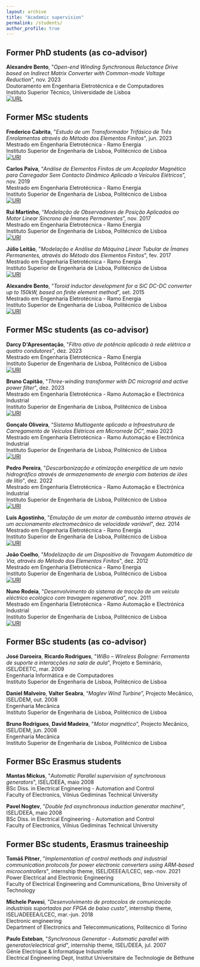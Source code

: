 ```yaml
---
layout: archive
title: "Academic supervision"
permalink: /students/
author_profile: true
---
```



## Former PhD students (as co-advisor)
**Alexandre Bento**, "_Open-end Winding Synchronous Reluctance Drive based on Indirect Matrix Converter with Common-mode Voltage Reduction_", nov. 2023\
Doutoramento em Engenharia Eletrotécnica e de Computadores\
Instituto Superior Técnico, Universidade de Lisboa\
[![URL](https://img.shields.io/badge/URL-Scientific%20Repository%20of%20IST%20·%20ULisboa-blue?style=flat&link=https://scholar.tecnico.ulisboa.pt/records/i35-SI8MF3iFsg4jrPyUm6_Zdr8uzAnq8kNh)](https://scholar.tecnico.ulisboa.pt/records/i35-SI8MF3iFsg4jrPyUm6_Zdr8uzAnq8kNh)


## Former MSc students 
**Frederico Cabrita**, "_Estudo de um Transformador Trifásico de Três Enrolamentos através do Método dos Elementos Finitos_", jun. 2023\
Mestrado em Engenharia Eletrotécnica - Ramo Energia\
Instituto Superior de Engenharia de Lisboa, Politécnico de Lisboa\
[![URI](https://img.shields.io/badge/URI-Scientific%20Repository%20of%20Politécnico%20de%20Lisboa-blue?style=flat&link=http://hdl.handle.net/10400.21/17735)](http://hdl.handle.net/10400.21/17735)


**Carlos Paiva**, “_Análise de Elementos Finitos de um Acoplador Magnético para Carregador Sem Contacto Dinâmico Aplicado a Veículos Elétricos_”, nov. 2019\
Mestrado em Engenharia Eletrotécnica - Ramo Energia\
Instituto Superior de Engenharia de Lisboa, Politécnico de Lisboa\
[![URI](https://img.shields.io/badge/URI-Scientific%20Repository%20of%20Politécnico%20de%20Lisboa-blue?style=flat&link=http://hdl.handle.net/10400.21/12217)](http://hdl.handle.net/10400.21/12217)

**Rui Martinho**, “_Modelação de Observadores de Posição Aplicados ao Motor Linear Síncrono de Ímanes Permanentes_”, nov. 2017\
Mestrado em Engenharia Eletrotécnica - Ramo Energia\
Instituto Superior de Engenharia de Lisboa, Politécnico de Lisboa\
[![URI](https://img.shields.io/badge/URI-Scientific%20Repository%20of%20Politécnico%20de%20Lisboa-blue?style=flat&link=http://hdl.handle.net/10400.21/7985)](http://hdl.handle.net/10400.21/7985)

**Júlio Leitão**, "_Modelação e Análise da Máquina Linear Tubular de Ímanes Permanentes, através do Método dos Elementos Finitos_", fev. 2017\
Mestrado em Engenharia Eletrotécnica - Ramo Energia\
Instituto Superior de Engenharia de Lisboa, Politécnico de Lisboa\
[![URI](https://img.shields.io/badge/URI-Scientific%20Repository%20of%20Politécnico%20de%20Lisboa-blue?style=flat&link=http://hdl.handle.net/10400.21/7120)](http://hdl.handle.net/10400.21/7120)

**Alexandre Bento**, “_Toroid inductor development for a SiC DC-DC converter up to 150kW, based on finite element method_”, set. 2015\
Mestrado em Engenharia Eletrotécnica - Ramo Energia\
Instituto Superior de Engenharia de Lisboa, Politécnico de Lisboa\
[![URI](https://img.shields.io/badge/URI-Scientific%20Repository%20of%20Politécnico%20de%20Lisboa-blue?style=flat&link=http://hdl.handle.net/10400.21/5938)](http://hdl.handle.net/10400.21/5938)


## Former MSc students (as co-advisor)
**Darcy D'Apresentação**, "_Filtro ativo de potência aplicado à rede elétrica a quatro condutores_", dez. 2023\
Mestrado em Engenharia Eletrotécnica - Ramo Energia\
Instituto Superior de Engenharia de Lisboa, Politécnico de Lisboa\
[![URI](https://img.shields.io/badge/URI-Scientific%20Repository%20of%20Politécnico%20de%20Lisboa-blue?style=flat&link=http://hdl.handle.net/10400.21/17489)](http://hdl.handle.net/10400.21/17489)

**Bruno Capitão**, "_Three-winding transformer with DC microgrid and active power filter_", dez. 2023\
Mestrado em Engenharia Eletrotécnica - Ramo Automação e Electrónica Industrial\
Instituto Superior de Engenharia de Lisboa, Politécnico de Lisboa\
[![URI](https://img.shields.io/badge/URI-Scientific%20Repository%20of%20Politécnico%20de%20Lisboa-blue?style=flat&link=http://hdl.handle.net/10400.21/17491)](http://hdl.handle.net/10400.21/17491)

**Gonçalo Oliveira**, “_Sistema Multiagente aplicado a Infraestrutura de Carregamento de Veículos Elétricos em Microrrede DC_”, maio 2023\
Mestrado em Engenharia Eletrotécnica - Ramo Automação e Electrónica Industrial\
Instituto Superior de Engenharia de Lisboa, Politécnico de Lisboa\
[![URI](https://img.shields.io/badge/URI-Scientific%20Repository%20of%20Politécnico%20de%20Lisboa-blue?style=flat&link=http://hdl.handle.net/10400.21/16904)](http://hdl.handle.net/10400.21/16904)

**Pedro Pereira**, "_Descarbonização e otimização energética de um navio hidrográfico através de armazenamento de energia com baterias de iões de lítio_", dez. 2022\
Mestrado em Engenharia Eletrotécnica - Ramo Automação e Electrónica Industrial\
Instituto Superior de Engenharia de Lisboa, Politécnico de Lisboa\
[![URI](https://img.shields.io/badge/URI-Scientific%20Repository%20of%20Politécnico%20de%20Lisboa-blue?style=flat&link=https://repositorio.ipl.pt/handle/10400.21/16976)](https://repositorio.ipl.pt/handle/10400.21/16976)

**Luís Agostinho**, "_Emulação de um motor de combustão interna através de um accionamento electromecânico de velocidade variável_", dez. 2014\
Mestrado em Engenharia Eletrotécnica - Ramo Energia\
Instituto Superior de Engenharia de Lisboa, Politécnico de Lisboa\
[![URI](https://img.shields.io/badge/URI-Scientific%20Repository%20of%20Politécnico%20de%20Lisboa-blue?style=flat&link=http://hdl.handle.net/10400.21/4283)](http://hdl.handle.net/10400.21/4283)

**João Coelho**, "_Modelização de um Dispositivo de Travagem Automático de Via, através do Método dos Elementos Finitos_", dez. 2012\
Mestrado em Engenharia Eletrotécnica - Ramo Energia\
Instituto Superior de Engenharia de Lisboa, Politécnico de Lisboa\
[![URI](https://img.shields.io/badge/URI-Scientific%20Repository%20of%20Politécnico%20de%20Lisboa-blue?style=flat&link=http://hdl.handle.net/10400.21/2553)](http://hdl.handle.net/10400.21/2553)

**Nuno Rodeia**, "_Desenvolvimento do sistema de tracção de um veículo eléctrico ecológico com travagem regenerativa_", nov. 2011\
Mestrado em Engenharia Eletrotécnica - Ramo Automação e Electrónica Industrial\
Instituto Superior de Engenharia de Lisboa, Politécnico de Lisboa\
[![URI](https://img.shields.io/badge/URI-Scientific%20Repository%20of%20Politécnico%20de%20Lisboa-blue?style=flat&link=http://hdl.handle.net/10400.21/1245)](http://hdl.handle.net/10400.21/1245)


## Former BSc students (as co-advisor)
**José Daroeira**, **Ricardo Rodrigues**, "_WiBo – Wireless Bologne: Ferramenta de suporte a interacções na sala de aula_", Projeto e Seminário, ISEL/DEETC, mar. 2009\
Engenharia Informática e de Computadores\
Instituto Superior de Engenharia de Lisboa, Politécnico de Lisboa

**Daniel Malveiro**, **Valter Seabra**, “_Maglev Wind Turbine_”, Projecto Mecânico, ISEL/DEM, out. 2008\
Engenharia Mecânica\
Instituto Superior de Engenharia de Lisboa, Politécnico de Lisboa

**Bruno Rodrigues**, **David Madeira**, "_Motor magnético_", Projecto Mecânico, ISEL/DEM, jun. 2008\
Engenharia Mecânica\
Instituto Superior de Engenharia de Lisboa, Politécnico de Lisboa


## Former BSc Erasmus students
**Mantas Mickus**, "_Automatic Parallel supervision of synchronous generators_", ISEL/DEEA, maio 2008\
BSc Diss. in Electrical Engineering - Automation and Control\
Faculty of Electronics, Vilnius Gediminas Technical University

**Pavel Nogtev**, "_Double fed asynchronous induction generator machine_", ISEL/DEEA, maio 2008\
BSc Diss. in Electrical Engineering - Automation and Control\
Faculty of Electronics, Vilnius Gediminas Technical University

## Former BSc students, Erasmus traineeship
**Tomáš Pitner**, "_Implementation of control methods and industrial communication protocols for power electronic converters using ARM-based microcontrollers_", internship theme, ISEL/DEEEA/LCEC, sep.-nov. 2021\
Power Electrical and Electronic Engineering\
Faculty of Electrical Engineering and Communications, Brno University of Technology

**Michele Pavesi**, "_Desenvolvimento de protocolos de comunicação industriais suportados por FPGA de baixo custo_", internship theme, ISEL/ADEEEA/LCEC, mar.-jun. 2018\
Electronic engineering\
Department of Electronics and Telecommunications, Politecnico di Torino

**Paulo Esteban**, "_Synchronous Generator - Automatic parallel with generator/electrical grid_", internship theme, ISEL/DEEA, jul. 2007\
Génie Electrique & Informatique Industrielle\
Electrical Engineering Dept, Institut Universitaire de Technologie de Béthune
